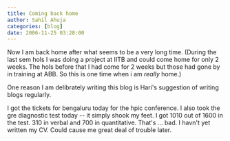 ```yaml
---
title: Coming back home
author: Sahil Ahuja
categories: [blog]
date: 2006-11-25 03:28:00
---
```


Now I am back home after what seems to be a very long  time. (During the last sem hols I was doing a project at IITB and could come home for only 2 weeks. The hols before that I had come for 2 weeks but those had gone by in training at ABB. So this is one time when i am <span style="font-style:italic;">really </span>home.)

One reason I am delibrately writing this blog is Hari's suggestion of writing blogs regularly.

I got the tickets for bengaluru today for the hpic conference. I also took the gre diagnostic test today -- it simply shook my feet. I got 1010 out of 1600 in the test. 310 in verbal and 700 in quantitative. That's ... bad. I havn't yet written my CV. Could cause me great deal of trouble later.